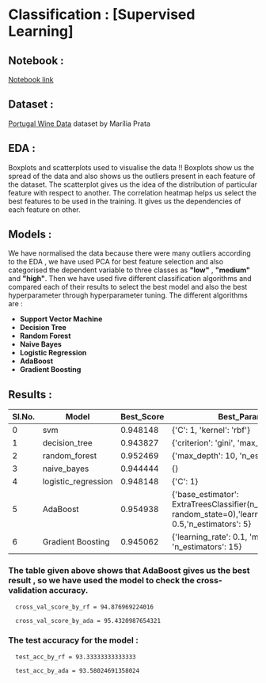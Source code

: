 # Classification : [Supervised Learning] 

## Notebook :
  
  [Notebook link](https://www.kaggle.com/tishajhabak/wine-quality-testing?scriptVersionId=76296125)

## Dataset : 
  
  [Portugal Wine Data](https://www.kaggle.com/mpwolke/cusersmarildownloadswinecsv?select=wine.csv)  dataset by Marília Prata

## EDA :

  Boxplots and scatterplots used to visualise the data !! Boxplots show us the spread of the data and also shows us the outliers present in each feature of the dataset. 
The scatterplot gives us the idea of the distribution of particular feature with respect to another. The correlation heatmap helps us select the best features to be used in the training. It gives us the dependencies of each feature on other.

## Models :

  We have normalised the data because there were many outliers according to the EDA , we have used PCA for best feature selection and also categorised the dependent variable to three classes as **"low"** , **"medium"** and **"high"**.
Then we have used five different classification algorithms and compared each of their results to select the best model and also the best hyperparameter through hyperparameter tuning.
The different algorithms are :
* **Support Vector Machine**
* **Decision Tree**
* **Random Forest**
* **Naive Bayes**
* **Logistic Regression**
* **AdaBoost**
* **Gradient Boosting**

## Results :

|Sl.No. |        Model        |  Best_Score 	| Best_Params  	                          |
|-----	|---------------------|---------------|-----------------------------------------|
|   0	  |         svm         |  0.948148  	  | {'C': 1, 'kernel': 'rbf'}  	            |  
|   1	  |    decision_tree    |  0.943827 	  | {'criterion': 'gini', 'max_depth': 5}  	|  
|   2	  |    random_forest    |  0.952469   	| {'max_depth': 10, 'n_estimators': 10}  	|  
|   3   |     naive_bayes     |  0.944444     | {}                                      |
|   4   | logistic_regression |  0.948148     | {'C': 1}                                |
|   5   |       AdaBoost      |  0.954938     | {'base_estimator': ExtraTreesClassifier(n_estimators=10, random_state=0),'learning_rate': 0.5,'n_estimators': 5} |
|   6   |  Gradient Boosting  |  0.945062     | {'learning_rate': 0.1, 'max_depth': 5, 'n_estimators': 15} |

### The table given above shows that AdaBoost gives us the best result , so we have used the model to check the cross-validation accuracy.
```
  cross_val_score_by_rf = 94.876969224016
```
```
  cross_val_score_by_ada = 95.4320987654321
```

### The test accuracy for the model :
```
  test_acc_by_rf = 93.33333333333333
```
```
  test_acc_by_ada = 93.58024691358024
```
